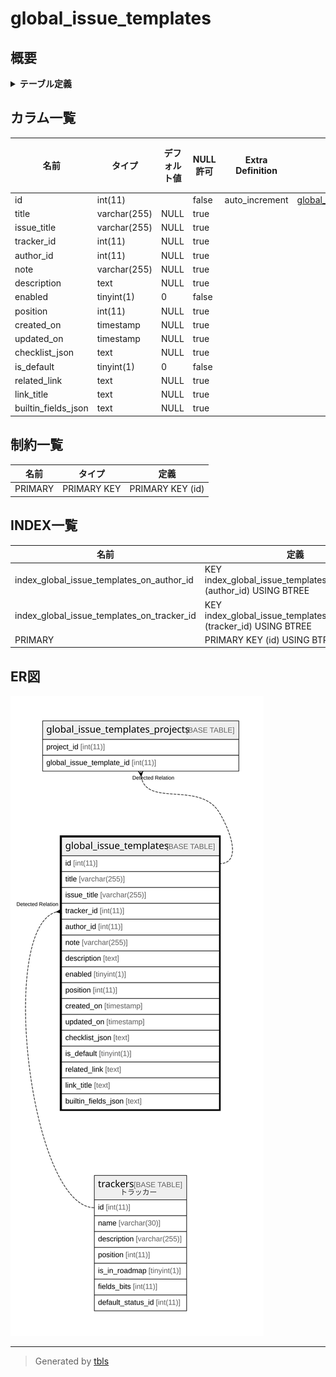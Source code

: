 # global_issue_templates

## 概要

<details>
<summary><strong>テーブル定義</strong></summary>

```sql
CREATE TABLE `global_issue_templates` (
  `id` int(11) NOT NULL AUTO_INCREMENT,
  `title` varchar(255) DEFAULT NULL,
  `issue_title` varchar(255) DEFAULT NULL,
  `tracker_id` int(11) DEFAULT NULL,
  `author_id` int(11) DEFAULT NULL,
  `note` varchar(255) DEFAULT NULL,
  `description` text DEFAULT NULL,
  `enabled` tinyint(1) NOT NULL DEFAULT 0,
  `position` int(11) DEFAULT NULL,
  `created_on` timestamp NULL DEFAULT NULL,
  `updated_on` timestamp NULL DEFAULT NULL,
  `checklist_json` text DEFAULT NULL,
  `is_default` tinyint(1) NOT NULL DEFAULT 0,
  `related_link` text DEFAULT NULL,
  `link_title` text DEFAULT NULL,
  `builtin_fields_json` text DEFAULT NULL,
  PRIMARY KEY (`id`),
  KEY `index_global_issue_templates_on_author_id` (`author_id`),
  KEY `index_global_issue_templates_on_tracker_id` (`tracker_id`)
) ENGINE=InnoDB DEFAULT CHARSET=utf8mb4 COLLATE=utf8mb4_general_ci
```

</details>

## カラム一覧

| 名前                  | タイプ          | デフォルト値       | NULL許可   | Extra Definition | 子テーブル                                                                 | 親テーブル                   | コメント     |
| ------------------- | ------------ | ------------ | -------- | ---------------- | --------------------------------------------------------------------- | ----------------------- | -------- |
| id                  | int(11)      |              | false    | auto_increment   | [global_issue_templates_projects](global_issue_templates_projects.md) |                         |          |
| title               | varchar(255) | NULL         | true     |                  |                                                                       |                         |          |
| issue_title         | varchar(255) | NULL         | true     |                  |                                                                       |                         |          |
| tracker_id          | int(11)      | NULL         | true     |                  |                                                                       | [trackers](trackers.md) |          |
| author_id           | int(11)      | NULL         | true     |                  |                                                                       |                         |          |
| note                | varchar(255) | NULL         | true     |                  |                                                                       |                         |          |
| description         | text         | NULL         | true     |                  |                                                                       |                         |          |
| enabled             | tinyint(1)   | 0            | false    |                  |                                                                       |                         |          |
| position            | int(11)      | NULL         | true     |                  |                                                                       |                         |          |
| created_on          | timestamp    | NULL         | true     |                  |                                                                       |                         |          |
| updated_on          | timestamp    | NULL         | true     |                  |                                                                       |                         |          |
| checklist_json      | text         | NULL         | true     |                  |                                                                       |                         |          |
| is_default          | tinyint(1)   | 0            | false    |                  |                                                                       |                         |          |
| related_link        | text         | NULL         | true     |                  |                                                                       |                         |          |
| link_title          | text         | NULL         | true     |                  |                                                                       |                         |          |
| builtin_fields_json | text         | NULL         | true     |                  |                                                                       |                         |          |

## 制約一覧

| 名前      | タイプ         | 定義               |
| ------- | ----------- | ---------------- |
| PRIMARY | PRIMARY KEY | PRIMARY KEY (id) |

## INDEX一覧

| 名前                                         | 定義                                                                      |
| ------------------------------------------ | ----------------------------------------------------------------------- |
| index_global_issue_templates_on_author_id  | KEY index_global_issue_templates_on_author_id (author_id) USING BTREE   |
| index_global_issue_templates_on_tracker_id | KEY index_global_issue_templates_on_tracker_id (tracker_id) USING BTREE |
| PRIMARY                                    | PRIMARY KEY (id) USING BTREE                                            |

## ER図

![er](global_issue_templates.svg)

---

> Generated by [tbls](https://github.com/k1LoW/tbls)
